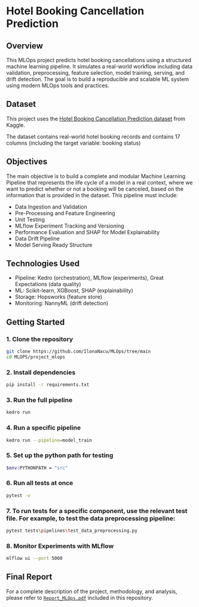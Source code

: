 # Hotel Booking Cancellation Prediction

## Overview

This MLOps project predicts hotel booking cancellations using a structured machine learning pipeline. It simulates a real-world workflow including data validation, preprocessing, feature selection, model training, serving, and drift detection. The goal is to build a reproducible and scalable ML system using modern MLOps tools and practices.

## Dataset

This project uses the [Hotel Booking Cancellation Prediction dataset](https://www.kaggle.com/datasets/youssefaboelwafa/hotel-booking-cancellation-prediction) from Kaggle.

The dataset contains real-world hotel booking records and contains 17 columns (including the target variable: booking status)

## Objectives
The main objective is to build a complete and modular Machine Learning Pipeline that represents the life cycle of a model in a real context, where we want to predict whether or not a booking will be canceled, based on the information that is provided in the dataset. This pipeline must include: 

- Data Ingestion and Validation 
- Pre-Processing and Feature Engineering
- Unit Testing
- MLflow Experiment Tracking and Versioning
- Performance Evaluation and SHAP for Model Explainability
- Data Drift Pipeline
- Model Serving Ready Structure

## Technologies Used
- Pipeline: Kedro (orchestration), MLflow (experiments), Great Expectations (data quality) 
- ML: Scikit-learn, XGBoost, SHAP (explainability) 
- Storage: Hopsworks (feature store)
- Monitoring: NannyML (drift detection)

## Getting Started
### 1. Clone the repository

```bash
git clone https://github.com/IlonaNacu/MLOps/tree/main
cd MLOPS/project_mlops
```

### 2. Install dependencies
```bash
pip install -r requirements.txt
```

### 3. Run the full pipeline
```bash
kedro run
```

### 4. Run a specific pipeline
```bash
kedro run --pipeline=model_train
```

### 5. Set up the python path for testing
```bash
$env:PYTHONPATH = "src"
```

### 6. Run all tests at once
```bash
pytest -v
```

### 7. To run tests for a specific component, use the relevant test file. For example, to test the data preprocessing pipeline:
```bash
pytest tests\pipelines\test_data_preprocessing.py
```

### 8. Monitor Experiments with MLflow
```bash
mlflow ui --port 5000
```
## Final Report
For a complete description of the project, methodology, and analysis, please refer to [`Report_MLOps.pdf`](./Report_MLOps.pdf) included in this repository.